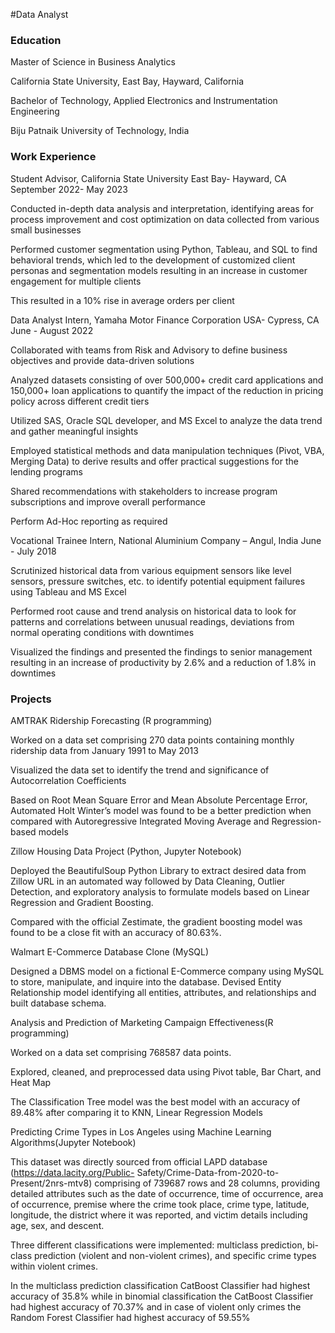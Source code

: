 #Data Analyst

### Education
Master of Science in Business Analytics

California State University, East Bay, Hayward, California

Bachelor of Technology, Applied Electronics and Instrumentation Engineering

Biju Patnaik University of Technology, India

### Work Experience
Student Advisor,  California State University East Bay- Hayward, CA			                                        September 2022- May 2023

Conducted in-depth data analysis and interpretation, identifying areas for process improvement and cost optimization on data collected from various small businesses 

Performed customer segmentation using Python, Tableau, and SQL to find behavioral trends, which led to the development of customized client personas and segmentation models resulting in an increase in customer engagement for multiple clients

This resulted in a 10% rise in average orders per client

Data Analyst Intern, Yamaha Motor Finance Corporation USA- Cypress, CA	             	 	                              June - August 2022

Collaborated with teams from Risk and Advisory to define business objectives and provide data-driven solutions

Analyzed datasets consisting of over 500,000+ credit card applications and 150,000+ loan applications to quantify the impact of the reduction in pricing policy across different credit tiers

Utilized SAS, Oracle SQL developer, and MS Excel to analyze the data trend and gather meaningful insights

Employed statistical methods and data manipulation techniques (Pivot, VBA, Merging Data) to derive results and offer practical suggestions for the lending programs

Shared recommendations with stakeholders to increase program subscriptions and improve overall performance

Perform Ad-Hoc reporting as required

Vocational Trainee Intern, National Aluminium Company – Angul, India 	     	                                            June - July 2018

Scrutinized historical data from various equipment sensors like level sensors, pressure switches, etc. to identify potential equipment failures using Tableau and MS Excel

Performed root cause and trend analysis on  historical data to look for patterns and correlations between unusual readings, deviations from normal operating conditions with downtimes

Visualized the findings and presented the findings to senior management resulting in an increase of productivity by 2.6% and a reduction of 1.8% in downtimes

### Projects
AMTRAK Ridership Forecasting (R programming)				

Worked on a data set comprising 270 data points containing monthly ridership data from January 1991 to May 2013

Visualized the data set to identify the trend and significance of Autocorrelation Coefficients

Based on Root Mean Square Error and Mean Absolute Percentage Error, Automated Holt Winter’s model was found to be a better prediction when compared with Autoregressive Integrated Moving Average and Regression-based models

Zillow Housing Data Project (Python, Jupyter Notebook)				             

Deployed the BeautifulSoup Python Library to extract desired data from Zillow URL in an automated way followed by Data Cleaning, Outlier Detection, and exploratory analysis to formulate models based on Linear Regression and Gradient Boosting.

Compared with the official Zestimate, the gradient boosting model was found to be a close fit with an accuracy of 80.63%.

Walmart E-Commerce Database Clone (MySQL)					  

Designed a DBMS model on a fictional E-Commerce company using MySQL to store, manipulate, and inquire into the database. Devised Entity Relationship model identifying all entities, attributes, and relationships and built database schema.

Analysis and Prediction of Marketing Campaign Effectiveness(R programming)

Worked on a data set comprising 768587 data points.


Explored, cleaned, and preprocessed data using Pivot table, Bar Chart, and Heat Map

The Classification Tree model was the best model with an accuracy of 89.48% after comparing it to KNN, Linear Regression Models

Predicting Crime Types in Los Angeles using Machine Learning Algorithms(Jupyter Notebook)

This dataset was directly sourced from official LAPD database (https://data.lacity.org/Public-
Safety/Crime-Data-from-2020-to-Present/2nrs-mtv8) comprising of 739687 rows and 28 columns, providing detailed attributes such as the date of occurrence, time of occurrence, area of occurrence, premise where the crime took place, crime type, latitude, longitude, the district where it was reported, and victim details including age, sex, and descent.

Three different classifications were implemented: multiclass prediction, bi-class prediction (violent and non-violent crimes), and specific crime types within violent crimes.

In the multiclass prediction classification CatBoost Classifier had highest accuracy of 35.8% while in binomial classification the CatBoost Classifier had highest accuracy of 70.37% and in case of violent only crimes the Random Forest Classifier had highest accuracy of 59.55%
